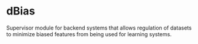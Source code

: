 # dBias
Supervisor module for backend systems that allows regulation of datasets to minimize biased features from being used for learning systems.
